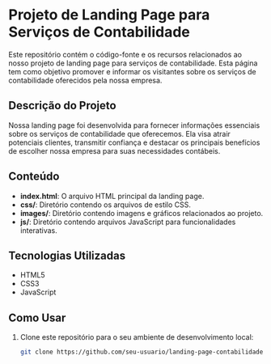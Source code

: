 # Projeto de Landing Page para Serviços de Contabilidade

Este repositório contém o código-fonte e os recursos relacionados ao nosso projeto de landing page para serviços de contabilidade. Esta página tem como objetivo promover e informar os visitantes sobre os serviços de contabilidade oferecidos pela nossa empresa.

## Descrição do Projeto

Nossa landing page foi desenvolvida para fornecer informações essenciais sobre os serviços de contabilidade que oferecemos. Ela visa atrair potenciais clientes, transmitir confiança e destacar os principais benefícios de escolher nossa empresa para suas necessidades contábeis.

## Conteúdo

- **index.html**: O arquivo HTML principal da landing page.
- **css/**: Diretório contendo os arquivos de estilo CSS.
- **images/**: Diretório contendo imagens e gráficos relacionados ao projeto.
- **js/**: Diretório contendo arquivos JavaScript para funcionalidades interativas.

## Tecnologias Utilizadas

- HTML5
- CSS3
- JavaScript

## Como Usar

1. Clone este repositório para o seu ambiente de desenvolvimento local:

   ```bash
   git clone https://github.com/seu-usuario/landing-page-contabilidade.git
